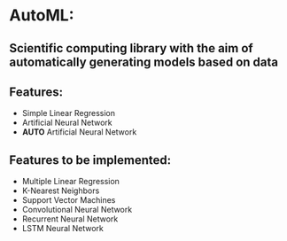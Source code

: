 # AutoML:
## Scientific computing library with the aim of automatically generating models based on data

## Features:
  * Simple Linear Regression
  * Artificial Neural Network
  * **AUTO** Artificial Neural Network

## Features to be implemented:
  * Multiple Linear Regression
  * K-Nearest Neighbors
  * Support Vector Machines
  * Convolutional Neural Network
  * Recurrent Neural Network
  * LSTM Neural Network
  
